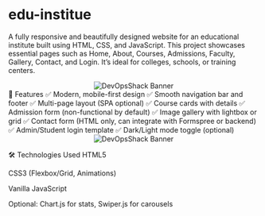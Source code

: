 # edu-institue
A fully responsive and beautifully designed website for an educational institute built using HTML, CSS, and JavaScript. This project showcases essential pages such as Home, About, Courses, Admissions, Faculty, Gallery, Contact, and Login. It’s ideal for colleges, schools, or training centers.

<div align="center">
  <img src="Capture121" alt="DevOpsShack Banner">
</div>
🧠 Features
✅ Modern, mobile-first design
✅ Smooth navigation bar and footer
✅ Multi-page layout (SPA optional)
✅ Course cards with details
✅ Admission form (non-functional by default)
✅ Image gallery with lightbox or grid
✅ Contact form (HTML only, can integrate with Formspree or backend)
✅ Admin/Student login template
✅ Dark/Light mode toggle (optional)

<div align="center">
  <img src="Capture148" alt="DevOpsShack Banner">
</div>

🛠️ Technologies Used
HTML5

CSS3 (Flexbox/Grid, Animations)

Vanilla JavaScript

Optional: Chart.js for stats, Swiper.js for carousels
